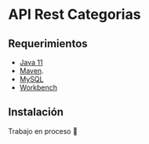 # API Rest Categorias

## Requerimientos
- [Java 11](https://www.oracle.com/java/technologies/downloads/#java11)
- [Maven](https://maven.apache.org/download.cgi).
- [MySQL](https://dev.mysql.com/doc/refman/8.0/en/general-installation-issues.html)
- [Workbench](https://dev.mysql.com/downloads/workbench/)

## Instalación
Trabajo en proceso 🔨